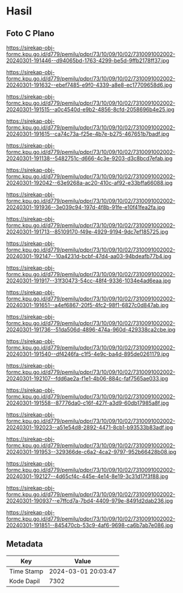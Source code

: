 # Hasil

## Foto C Plano

https://sirekap-obj-formc.kpu.go.id/d779/pemilu/pdpr/73/10/09/10/02/7310091002002-20240301-191446--d94065bd-1763-4299-be5d-9ffb2178ff37.jpg

https://sirekap-obj-formc.kpu.go.id/d779/pemilu/pdpr/73/10/09/10/02/7310091002002-20240301-191632--ebef7485-e9f0-4339-a8e8-ec17709658d6.jpg

https://sirekap-obj-formc.kpu.go.id/d779/pemilu/pdpr/73/10/09/10/02/7310091002002-20240301-191515--a0c4540d-e9b2-4856-8cfd-2058696b4e25.jpg

https://sirekap-obj-formc.kpu.go.id/d779/pemilu/pdpr/73/10/09/10/02/7310091002002-20240301-191615--ca74c73a-f25e-4b7e-b275-467651b7badf.jpg

https://sirekap-obj-formc.kpu.go.id/d779/pemilu/pdpr/73/10/09/10/02/7310091002002-20240301-191138--5482751c-d666-4c3e-9203-d3c8bcd7efab.jpg

https://sirekap-obj-formc.kpu.go.id/d779/pemilu/pdpr/73/10/09/10/02/7310091002002-20240301-192042--63e9268a-ac20-410c-af92-e33bffa66088.jpg

https://sirekap-obj-formc.kpu.go.id/d779/pemilu/pdpr/73/10/09/10/02/7310091002002-20240301-191936--3e039c94-197d-4f8b-91fe-e10f41fea2fa.jpg

https://sirekap-obj-formc.kpu.go.id/d779/pemilu/pdpr/73/10/09/10/02/7310091002002-20240301-191713--85109170-f49e-4929-9194-9dc7ef185725.jpg

https://sirekap-obj-formc.kpu.go.id/d779/pemilu/pdpr/73/10/09/10/02/7310091002002-20240301-192147--10a4231d-bcbf-47d4-aa03-94bdeafb77b4.jpg

https://sirekap-obj-formc.kpu.go.id/d779/pemilu/pdpr/73/10/09/10/02/7310091002002-20240301-191917--31f30473-54cc-48f4-9336-1034e4ad6eaa.jpg

https://sirekap-obj-formc.kpu.go.id/d779/pemilu/pdpr/73/10/09/10/02/7310091002002-20240301-191651--a4ef6867-20f5-4fc2-98f1-6827c0d847ab.jpg

https://sirekap-obj-formc.kpu.go.id/d779/pemilu/pdpr/73/10/09/10/02/7310091002002-20240301-191736--51da506d-4896-474a-960d-429338ca2cbe.jpg

https://sirekap-obj-formc.kpu.go.id/d779/pemilu/pdpr/73/10/09/10/02/7310091002002-20240301-191540--df4246fa-c1f5-4e9c-ba4d-895de0261179.jpg

https://sirekap-obj-formc.kpu.go.id/d779/pemilu/pdpr/73/10/09/10/02/7310091002002-20240301-192107--fdd6ae2a-f1e1-4b06-884c-faf7565ae033.jpg

https://sirekap-obj-formc.kpu.go.id/d779/pemilu/pdpr/73/10/09/10/02/7310091002002-20240301-191558--87776da0-c16f-427f-a3d9-60db17985a8f.jpg

https://sirekap-obj-formc.kpu.go.id/d779/pemilu/pdpr/73/10/09/10/02/7310091002002-20240301-192023--a51e54d8-2892-4471-8cb1-b93533b83adf.jpg

https://sirekap-obj-formc.kpu.go.id/d779/pemilu/pdpr/73/10/09/10/02/7310091002002-20240301-191953--329366de-c6a2-4ca2-9797-952b66428b08.jpg

https://sirekap-obj-formc.kpu.go.id/d779/pemilu/pdpr/73/10/09/10/02/7310091002002-20240301-192127--4d65cf4c-445e-4e14-8e19-3c31d17f3f88.jpg

https://sirekap-obj-formc.kpu.go.id/d779/pemilu/pdpr/73/10/09/10/02/7310091002002-20240301-190937--e7ffcd7a-7bd4-4409-979e-8491d2dab236.jpg

https://sirekap-obj-formc.kpu.go.id/d779/pemilu/pdpr/73/10/09/10/02/7310091002002-20240301-191851--845470cb-53c9-4af6-9698-ca6b7ab7e086.jpg


## Metadata

| Key        | Value               |
| ---------- | ------------------- |
| Time Stamp | 2024-03-01 20:03:47 |
| Kode Dapil | 7302                |




